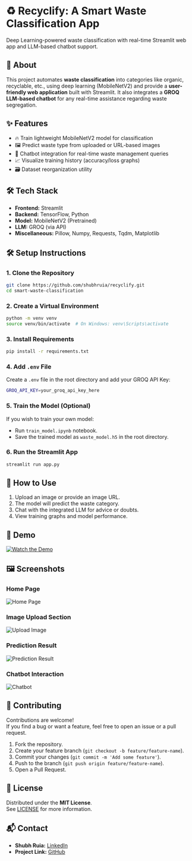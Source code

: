 # ♻️ Recyclify: A Smart Waste Classification App

Deep Learning-powered waste classification with real-time Streamlit web app and LLM-based chatbot support.

## 📖 About

This project automates **waste classification** into categories like organic, recyclable, etc., using deep learning (MobileNetV2) and provide a **user-friendly web application** built with Streamlit. It also integrates a **GROQ LLM-based chatbot** for any real-time assistance regarding waste segregation.

## ✨ Features

- 🔥 Train lightweight MobileNetV2 model for classification
- 🖼️ Predict waste type from uploaded or URL-based images
- 🤖 Chatbot integration for real-time waste management queries
- 📈 Visualize training history (accuracy/loss graphs)
- 🗃️ Dataset reorganization utility

## 🛠️ Tech Stack

- **Frontend:** Streamlit
- **Backend:** TensorFlow, Python
- **Model:** MobileNetV2 (Pretrained)
- **LLM:** GROQ (via API)
- **Miscellaneous:** Pillow, Numpy, Requests, Tqdm, Matplotlib

## 🛠️ Setup Instructions

### 1. Clone the Repository

```bash
git clone https://github.com/shubhruia/recyclify.git
cd smart-waste-classification
```

### 2. Create a Virtual Environment

```bash
python -m venv venv
source venv/bin/activate  # On Windows: venv\Scripts\activate
```

### 3. Install Requirements

```bash
pip install -r requirements.txt
```

### 4. Add `.env` File

Create a `.env` file in the root directory and add your GROQ API Key:

```bash
GROQ_API_KEY=your_groq_api_key_here
```

### 5. Train the Model (Optional)

If you wish to train your own model:

- Run `train_model.ipynb` notebook.
- Save the trained model as `waste_model.h5` in the root directory.

### 6. Run the Streamlit App

```bash
streamlit run app.py
```

## 🚀 How to Use

1. Upload an image or provide an image URL.
2. The model will predict the waste category.
3. Chat with the integrated LLM for advice or doubts.
4. View training graphs and model performance.

## 🎥 Demo

[![Watch the Demo](https://img.youtube.com/vi/your_video_id/0.jpg)](https://youtu.be/your_video_id)

## 🖼️ Screenshots

### Home Page
![Home Page](assets/Homepage.png)

### Image Upload Section
![Upload Image](assets/Upload.png)

### Prediction Result
![Prediction Result](assets/Result.png)

### Chatbot Interaction
![Chatbot](assets/Chatbot.png)

## 🤝 Contributing

Contributions are welcome!  
If you find a bug or want a feature, feel free to open an issue or a pull request.

1. Fork the repository.
2. Create your feature branch (`git checkout -b feature/feature-name`).
3. Commit your changes (`git commit -m 'Add some feature'`).
4. Push to the branch (`git push origin feature/feature-name`).
5. Open a Pull Request.

## 📜 License

Distributed under the **MIT License**.  
See [LICENSE](LICENSE) for more information.

## 📬 Contact

- **Shubh Ruia:** [LinkedIn](https://www.linkedin.com/in/shubh-ruia/)
- **Project Link:** [GitHub](https://github.com/shubhruia/recyclify)
